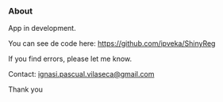 
### About

App in development. 

You can see de code here: https://github.com/ipveka/ShinyReg

If you find errors, please let me know.

Contact: ignasi.pascual.vilaseca@gmail.com

Thank you

